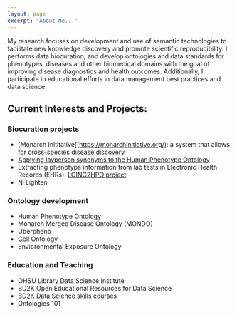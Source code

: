 ```yaml
---
layout: page
excerpt: "About Me..."
---
```


My research focuses on development and use of semantic technologies to facilitate new knowledge discovery and promote scientific reproducibility. I performs data biocuration, and develop ontologies and data standards for phenotypes, diseases and other biomedical domains with the goal of improving disease diagnostics and health outcomes. Additionally, I participate in educational efforts in data management best practices and data science.

## Current Interests and Projects:

### Biocuration projects
- [Monarch Inititative[(https://monarchinitiative.org/): a system that allows for cross-species disease discovery
- [Applying layperson synonyms to the Human Phenotype Ontology](https://phenotypr.com/)
- Extracting phenotype information from lab tests in Electronic Health Records (EHRs): [LOINC2HPO project](https://github.com/TheJacksonLaboratory/loinc2hpoAnnotation)
- N-Lighten
### Ontology development
- Human Phenotype Ontology
- Monarch Merged Disease Ontology (MONDO)
- Uberpheno
- Cell Ontology
- Envioronmental Exposure Ontology
### Education and Teaching
- OHSU Library Data Science Institute
- BD2K Open Educational Resources for Data Science
- BD2K Data Science skills courses
- Ontologies 101


